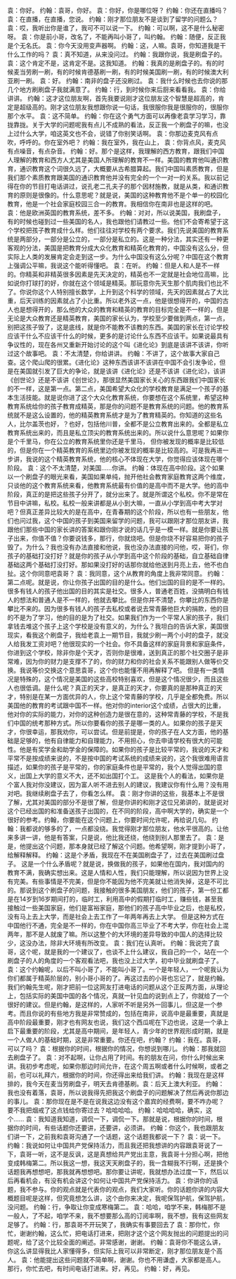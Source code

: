 袁：你好。
约翰：袁哥，你好。
袁：你好，你是哪位呀？
约翰：你还在直播吗？
袁：在直播，在直播，您说。
约翰：刚才那位朋友不是谈到了留学的问题么？
袁：哎，我听出你是谁了，我可不可以说一下。
约翰：可以啊，这不是什么秘密呀。
袁：你是前小哥，改名了，不能再叫小哥了，叫约翰。
约翰：随便，反正我是个无名氏。
袁：你今天没用变声器啊。
约翰：这，人嘛。袁哥，你知道我是干什么工作的吗？
袁：真不知道，从来没问过。
约翰：我跟你说，我是刷盘子的。
袁：这个肯定不是，这肯定不是。这我知道。
约翰：我真的是刷盘子的。有的时候麦当劳刷一刷，有的时候肯德基刷一刷，有的时候美国刷一刷，有的时候澳大利亚刷一刷。
袁：好。
约翰：南非的盘子还没刷过。
袁：我什么时候也去你说的那几个地方刷刷盘子我就满意了。
约翰：行，到时候你来后厨来看看我。
袁：你给讲讲。
约翰：这才这位朋友啊，首先我要说刚才这位朋友这个智慧是超高的，肯定是超级高的。刚才这位朋友我想跟你说一句话，我很服你我是很服你的，很服你那个水平。
袁：这不简单。
约翰：你在这个勇气方面可以再像老袁学习学习，靠拢靠拢。关于大学的问题呢我有点儿不成熟的看法，反正我一个刷盘子的嘛，也没上过什么大学，咱这英文也不会，说错了你别笑话啊。
袁：你那边麦克风有点吹，呼呼的。你在室外吧？
约翰：我在室外，我在山上，
袁：你背点风，麦克风有点噪音，有点杂音。
约翰：好。那个是这样，我理解的西方教育，跟我们中国人理解的教育和西方人尤其是美国人所理解的教育不一样。美国的教育他叫通识教育，通识教育这个词很久远了，大概要从古希腊算起。我们中国叫素质教育，但是我们那个素质教育跟美国的通识教育他并没有完全的一个一对一的关系。我以前记得在你的节目打电话讲过，说孔老二孔夫子的那个因材施教，就是从类，和通识教育的原则是很像的。什么意思呢？就是说，美国的这种教育他不是个单一的校园化教育，他是一个社会家庭校园三合一的教育。我相信你在南非也是这样的吧。
袁：他是欧洲英国的教育系统，差不多。
约翰：对对，所以说美国，我刷盘子，有的时候也碰到过一些美国的名人，我也跟他们请教过一些。他们不会寄希望于这个学校把孩子教育成什么样。他们往往对学校有两个要求。我们先说美国的教育系统是两部分，一部分是公立的，一部分是私立的。这是一种分法，其实还有一种更客观的分法，美国是把教育分成大众化教育和精英化教育的，中国没有这么分，但实际上人类的发展肯定会走到这一步。为什么中国没有这么分呢？中国在这个教育上强调公平嘛，我说这个能听得懂吧。
袁：在听。
约翰：但是人和人是不一样的。你精英和非精英很多因素是先天决定的，精英也不一定就是社会地位高嘛，比如说你打球打的好，你就在这个领域是精英。那玩意你先天生那个肌肉我们也比不了。你说你这个人特别擅长数学，上升到这个科学的领域，先天的因素就占了大比重，后天训练的因素就占了小比重。所以老外这一点，他是很想得开的，中国的古人也是想得开的，那么他的大众的教育和精英的教育的目标完全是不一样的，但是无论是大众教育还是精英教育，美国的家长认为，学校至少要做到两点，第一点，别把这孩子毁了，这是底线，就是你不能教不该教的东西。美国的家长在讨论学校应该干什么不应该干什么的时候，更多的是讨论什么东西不应该干。如果说最具有争议性的，现在各州又重新开始讨论的这个叫《进化论》到底是该讲不该讲，你听过这个故事吧。
袁：不太清楚，你给讲讲。
约翰：不讲了，这个故事大家自己查。这个爬山爬的很累。《进化论》这种东西该讲不该讲在中国不会引发争论，但是在美国就引发了巨大的争论，就是该讲《进化论》还是不该讲《进化论》，该讲《创世论》还是不该讲《创世论》，那很显然美国家长关心的东西跟我们中国家长的不一样，这是第一点。第二点，美国希望大众化的学校教育是满足一个孩子的基本生活技能。就是说你进了这个大众化教育系统，你要想在这个系统里，希望这种教育系统给你的孩子教育成精英，那是你的问题不是教育系统的问题。他的教育系统就不是这么设置的，他的精英教育系统才是为了教育精英的。你知道的这些名人，比尔盖茨也好，？也好，包括他川普，全都不是公立教育出来的。全都是私立教育系统出来的，而且是私立顶尖的教育系统出来的。所以说什么意思呢？如果你是个千里马，你在公立的教育系统里你还是千里马，
但你被发现的概率是比较低的，但是你在一个精英教育的系统里边你被发现的概率是比较高的。可是我再进一步讲，我说的这个精英教育系统，他的核心不体现在大学，你觉得应该体现在哪个阶段。
袁：这个不太清楚，对美国……你讲。
约翰：体现在高中阶段。这个如果以一个刷盘子的眼光来看，美国如果单纯，抛开他社会教育家庭教育这两个维度，只谈他的这个教育系统来看，他教育系统最有价值的是高中而不是大学。他的高中阶段，真正的是把这些孩子分开了，就分出来了。就是所谓这个私校。你不是常在节目中讲嘛，私校。私校一般来讲都是从小到大嘛，一直从小学到高中考大学对吧？但真正差异比较大的是在高中，在青春期的这个阶段，所以也有一些朋友，他们也问过我，这个中国的孩子到美国来留学的问题，我可以跟刚才那位朋友讲，我跟他们那些中国的家长讲的答案和跟你刚才说的话几乎是一模一样。就是你要让孩子出来，你值不值？你要说钱多，那行，你就烧吧。但是你烧不好容易把你的孩子毁了。为什么？我也没有办法直接和他说，我也没办法直接的问他，哎，哥们，你孩子的基础打没打好？就是你的孩子从小学到高中这个阶段的基础，自立基础自律基础这两个基础打没打好。那如果没打好的话那你就给他送到月亮上去，他不也白扯。这个你同意吧袁哥？
袁：我同意，这个从教育的角度上我非常同意。
约翰：第二点呢。就是说，你让你孩子出国的目的是什么。他们出国的目的是不一样的。很多有钱人的孩子他出国的目的其实是社交。很多人，普通老百姓，没搞明白有钱人的想法和普通人是不一样的，他就去攀比。但是你并不清楚，你攀比的东西你是攀比不来的。因为很多有钱人的孩子去私校或者说去常青藤他巨大的捐款，他的目的不是为了学习，他的目的是为了社交。如果我们作为一个平常人家的孩子，我们拿钱去堆这个孩子上这个学校是没有意义的，为什么？我坦白的告诉大家，美国很现实，看我这个刷盘子，我给老袁上一期节目，我就少刷一两个小时的盘子，就没人给我发工资对吧？他很现实的一个社会。你不具备这样的家庭背景和家庭条件，你进到这个学校，除非你是个天才，否则你是很难，送到真正的那个社交圈子是非常难，因为你的财力是支撑不了的，你的财力和你的社会关系不能跟别人做等价交换。我说等价交换这个意思袁哥，这个你也能懂不用再解释了吧。
但是有一类情况是特殊的，这个情况是美国的这些高校特别喜欢，但是这个情况很少，而且这些人也很低调。是什么呢？真正的天才，是真正的天才，你要真的是那种真正的天才，特别是在某一方面优异的人，你上这个常青藤的学校，几乎是全都免费。所以美国他的教育的考试跟中国不一样。他对你的interior这个成绩，占很大的比重，他对你的实际的能力，对你的这种创造力是很在意的，这种常青藤的学校，不是我们中国的统考那种方式。所以你要看你的孩子是哪一类的人。如果你的孩子是天才，你很幸运，那我劝你，可以尝试。但是前提是，你的孩子在人文方面，他的基础是足够的，他有自律能力和自理能力，不用担心，你去申请学校有很大的可能性。他是有奖学金和助学金的保障的。如果你的孩子是比较平常的，我说的天才和平常不是按成绩来说的，不是按中国的考试系统的成绩来说的，这个我很难用语言描述，如果你的孩子是平常的，你的家庭条件也是平常的，我个人觉得出国的意义，出国上大学的意义不大，还不如出国打个工。
这是我个人的看法，如果你是个富人我对你没建议，因为富人听不进去别人的建议，我建议你有什么用？没有用对吧。我继续刷盘子去了，你看怎么样。
袁：刚才你讲的这些，我基本上不是很了解，尤其对美国的部分不是很了解，但是你讲的和刚才这位兄弟讲的，就是说对这个已经出国的和准备送孩子出国的，在不同的阶段，高中啊大学的，确实是一个很好的参考。约翰，你要能在这个问题上，你要时间允许呢，再给说几句。
约翰：我都说的够多的了，一点都没绕。我觉得刚才那位朋友，他水平很高的。让他来多讲一讲，他是有答案，只是说，他比我还绕，他绕到别人那里去了。
袁：是是，他提出这个问题，那本身就已经了解这个问题。他希望啊，刚才提到小哥了，给解释解释。
约翰：这是个矛盾，我现在不在美国刷盘子了，过去在美国刷过盘子。
这是一个什么矛盾呢？就是说，换做我的孩子，如果他在国内，我对国内的教育不满，我确实想出来。这是人情和人性，我们只能理解，所以说因为世界上没有完美。有些事情是不完美，但是你不能因为他不完美就让他消失掉，这是不可比的。那说到这个刷盘子的问题，我接触的很多美国朋友，他们的孩子，第一份工都是在14岁到16岁期间打的，临时工，利用高中的假期打临时工，赚些钱，甚至我接触过一些美国家庭，他们是富裕家庭，那他们的孩子高中毕业之后，也是私校，没有马上去上大学，而是社会上去工作了一年两年再去上大学。
但是这种方式在中国他行不通，完全是不一样的，你在中国你高三毕业了不考大学，你在社会上混两年，那不是人就废了嘛。所以这整个的大环境的差异导致的中国人的选择比较少，这没办法，除非大环境有所改变。
袁：我们在认真听。
约翰：我说完了袁哥，这个呢，就是我的一个建议了，也谈不上什么建议，我自己的一个，站在一个刷盘子的人的角度的一个客观看法吧，我也没上过大学，初中毕业就刷盘子了。
袁：这个约翰呢，以后不叫小哥了，不能叫小哥了。一个是年轻人，一个呢我认为你们都属于精英阶层的，别小哥小哥的了。再这过去的小哥也忘记了，就是约翰。我们约翰先生呢，刚才把前一位这网友打进电话的问题从这个正反两方面，从理论上，包括实际的美国中国的各个情况，真就一针见血的说到点上了，你就给了一个很好的建议。但是约翰，是这样的，人家听不听是另外一回事儿，但这是一个参考。而且你说的有些地方我是非常赞成的，包括在南非，说高中是最重要，真就是高中阶段最重要，刚才也有网友也说，我们这个西瓜呢在下边也说，这是一个承上启下最重要的阶段，尤其是高中期间，是年轻人，青少年的世界观形成时期，就是一个人做人的基础时期，这是非常重要。你还在吧，约翰？
约翰：我在。袁哥，可以了吗？
袁：根据你的时间，根据你的情况，你想说到哪儿。
约翰：那我就回去刷盘子了。
袁：对不起啊，让你占用了时间。有的朋友在问，你什么时候出来讲。我初步考虑呢，如果你那边时间允许，在这个周五啊或者什么时候啊，或者之前，也可以礼拜六，根据你的时间，你还得出来给我们讲。
约翰：我现在是这样排的，我今天在麦当劳刷盘子，明天去肯德基刷。袁：后天上澳大利亚。
约翰：我也没有着落，袁哥，所以说我得先把我这个刷盘子的问题解决了然后再说你那边的事儿。
袁：那你现在是不是在说我这边没有这个嘉宾的经费啊，要不咋办呢？要不我把烟戒了这点钱给你寄过去？哈哈哈哈。
约翰：哈哈哈哈，确实，这个……
袁：我知道我知道，调侃一下，调侃一下。那就是说，根据你的时间，根据你的时间，有些话题你还要讲，还要讲，必须讲。
约翰：你这个，我也跟朋友们讲一下，之前我和袁哥沟通了一个话题，这个话题我都说一下？
袁：说一下。
约翰：我说如何让中国共产党保持活力，而且我还把我想讲的内容跟袁哥说了一下，袁哥一听，这不是反讽，这是真想给共产党出主意，我袁哥十分担心啊，把他变成韩梅第二。所以我这一想，我这天天刷盘子的，我一含糊我不行啊，还是换个话题我再想想吧，那我就再想想吧。那你要让讲呢，我就想办法过度一下，然后以后再看机会，有没有机会讲这个如何让中国共产党保持活力。
袁：你讲你的话题，我不参与。你的观点就是代表你的观点，我们大家听。你的话题你讲的内容大概题目呢是这样，但究竟想怎么讲，这个由你来决定，我呢保驾护航，保驾护航，没问题。
约翰：行，争取让你变成寒梅第二。
袁：哈哈，咱学不来，韩梅那不是一般人，了不起，咱学不来，我不想要那么高的订阅率啊，我不想，我有这些网友足够了。
约翰：行，那袁哥不开玩笑了，我确实有事要回去了
袁：那你忙，你忙，谢谢约翰，这么忙，把电话打进来，把刚才这个这个网友抛出的问题提出的问题呢，给了这个比较全面的阐述。非常感谢，谢谢。
约翰：袁哥你不能这么讲，你这么讲显得我比人家懂得多，但实际上我可以非常断定，刚才那位朋友是个高人。
袁：他能提出这些问题就不简单啊，谢谢。你也不用谦虚，大家都是高人。那行，你忙去吧，有时间电话打进来。好，再见。
约翰：好，再见。
